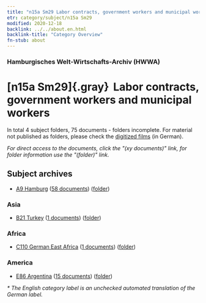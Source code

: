 ```yaml
---
title: "n15a Sm29 Labor contracts, government workers and municipal workers"
etr: category/subject/n15a Sm29
modified: 2020-12-18
backlink: ../../about.en.html
backlink-title: "Category Overview"
fn-stub: about
---
```


### Hamburgisches Welt-Wirtschafts-Archiv (HWWA)
# [n15a Sm29]{.gray}&#8201; Labor contracts, government workers and municipal workers&#160; 





In total 4 subject folders, 75 documents - folders incomplete.
For material not published as folders, please check the [digitized films](/film/h1_sh) (in German).

_For direct access to the documents, click the "(xy documents)" link, for folder information use the "(folder)" link._

## Subject archives


- [A9 Hamburg](../../../geo/about.en.html#A9) (<a href="https://dfg-viewer.de/show/?tx_dlf[id]=https://pm20.zbw.eu/mets/sh/1409xx/140905/1452xx/145235/public.mets.en.xml" target="_blank">58 documents</a>) ([folder](http://purl.org/pressemappe20/folder/sh/140905,145235))

### Asia

- [B21 Turkey](../../../geo/about.en.html#B21) (<a href="https://dfg-viewer.de/show/?tx_dlf[id]=https://pm20.zbw.eu/mets/sh/1411xx/141111/1452xx/145235/public.mets.en.xml" target="_blank">1 documents</a>) ([folder](http://purl.org/pressemappe20/folder/sh/141111,145235))

### Africa

- [C110 German East Africa](../../../geo/about.en.html#C110) (<a href="https://dfg-viewer.de/show/?tx_dlf[id]=https://pm20.zbw.eu/mets/sh/1414xx/141471/1452xx/145235/public.mets.en.xml" target="_blank">1 documents</a>) ([folder](http://purl.org/pressemappe20/folder/sh/141471,145235))

### America

- [E86 Argentina](../../../geo/about.en.html#E86) (<a href="https://dfg-viewer.de/show/?tx_dlf[id]=https://pm20.zbw.eu/mets/sh/1416xx/141692/1452xx/145235/public.mets.en.xml" target="_blank">15 documents</a>) ([folder](http://purl.org/pressemappe20/folder/sh/141692,145235))


_* The English category label is an unchecked automated translation of the German label._

